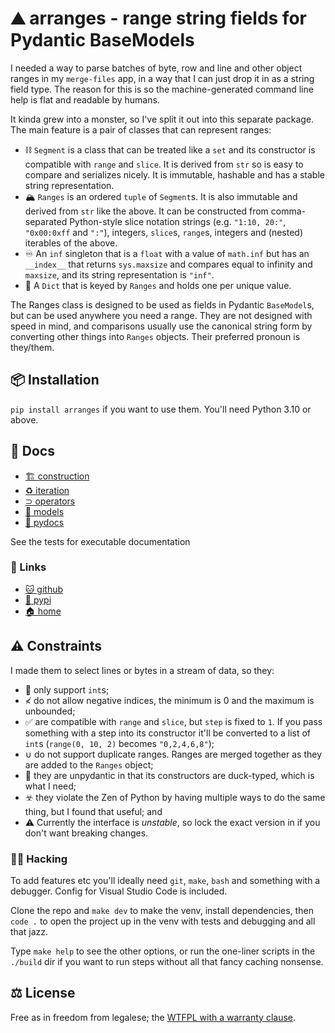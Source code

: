 # ⛰️ arranges - range string fields for Pydantic BaseModels

I needed a way to parse batches of byte, row and line and other object ranges
in my `merge-files` app, in a way that I can just drop it in as a string field
type. The reason for this is so the machine-generated command line help is
flat and readable by humans.

It kinda grew into a monster, so I've split it out into this separate
package. The main feature is a pair of classes that can represent ranges:

* ⛓️ `Segment` is a class that can be treated like a `set` and its constructor is
  compatible with `range` and `slice`. It is derived from `str` so is easy to
  compare and serializes nicely. It is immutable, hashable and has a stable
  string representation.
* 🏔️ `Ranges` is an ordered `tuple` of `Segment`s. It is also immutable and
  derived from `str` like the above. It can be constructed from comma-separated
  Python-style slice notation strings (e.g. `"1:10, 20:"`, `"0x00:0xff` and
  `":"`), integers, `slice`s, `range`s, integers and (nested) iterables of the
  above.
* ♾️ An `inf` singleton that is a `float` with a value of `math.inf` but has an
  `__index__` that returns `sys.maxsize` and compares equal to infinity and
  `maxsize`, and its string representation is `"inf"`.
* 📕 A `Dict` that is keyed by `Ranges` and holds one per unique value.

The Ranges class is designed to be used as fields in Pydantic `BaseModel`s,
but can be used anywhere you need a range. They are not designed with speed in
mind, and comparisons usually use the canonical string form by converting other
things into `Ranges` objects. Their preferred pronoun is they/them.

## 📦 Installation

`pip install arranges` if you want to use them. You'll need Python 3.10 or
above.

## 📖 Docs

* [🏗 construction](construction)
* [♻️ iteration](iteration)
* [⊃ operators](operators)
* [🧱 models](models)
* [🐍 pydocs](https://bitplane.net/dev/python/arranges/pydoc)

See the tests for executable documentation

### 🔗 Links

* [🐱 github](https://github.com/bitplane/arranges)
* [🐍 pypi](https://pypi.org/project/arranges/)
* [🏠 home](https://bitplane.net/dev/python/arranges)

## ⚠️ Constraints

I made them to select lines or bytes in a stream of data, so they:

* 🔢 only support `int`s;
* ≮ do not allow negative indices, the minimum is 0 and the maximum is
  unbounded;
* ✅ are compatible with `range` and `slice`, but `step` is fixed to `1`. If
  you pass something with a step into its constructor it'll be converted to
  a list of `int`s (`range(0, 10, 2)` becomes `"0,2,4,6,8"`);
* ∪ do not support duplicate ranges. Ranges are merged together as they are
  added to the `Ranges` object;
* 🐍 they are unpydantic in that its constructors are duck-typed, which is
  what I need;
* ☣️ they violate the Zen of Python by having multiple ways to do the same
  thing, but I found that useful; and
* ⚠️ Currently the interface is *unstable*, so lock the exact version in if
  you don't want breaking changes.

### 👨‍💻 Hacking

To add features etc you'll ideally need `git`, `make`, `bash` and something
with a debugger. Config for Visual Studio Code is included.

Clone the repo and `make dev` to make the venv, install dependencies, then
`code .` to open the project up in the venv with tests and debugging and all
that jazz.

Type `make help` to see the other options, or run the one-liner scripts in the
`./build` dir if you want to run steps without all that fancy caching nonsense.

## ⚖️ License

Free as in freedom from legalese; the [WTFPL with a warranty clause](LICENSE.md).
